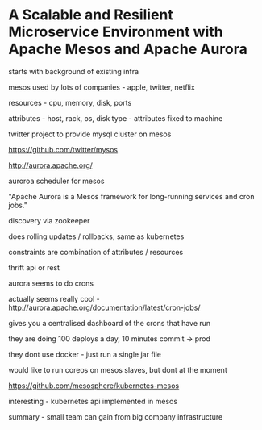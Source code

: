 # A Scalable and Resilient Microservice Environment with Apache Mesos and Apache Aurora

starts with background of existing infra

mesos used by lots of companies - apple, twitter, netflix

resources - cpu, memory, disk, ports

attributes - host, rack, os, disk type - attributes fixed to machine

twitter project to provide mysql cluster on mesos

https://github.com/twitter/mysos

http://aurora.apache.org/

auroroa scheduler for mesos

"Apache Aurora is a Mesos framework for long-running services and cron jobs."

discovery via zookeeper

does rolling updates / rollbacks, same as kubernetes

constraints are combination of attributes / resources

thrift api or rest

aurora seems to do crons

actually seems really cool - http://aurora.apache.org/documentation/latest/cron-jobs/

gives you a centralised dashboard of the crons that have run

they are doing 100 deploys a day, 10 minutes commit -> prod

they dont use docker - just run a single jar file

would like to run coreos on mesos slaves, but dont at the moment

https://github.com/mesosphere/kubernetes-mesos

interesting - kubernetes api implemented in mesos

summary - small team can gain from big company infrastructure
